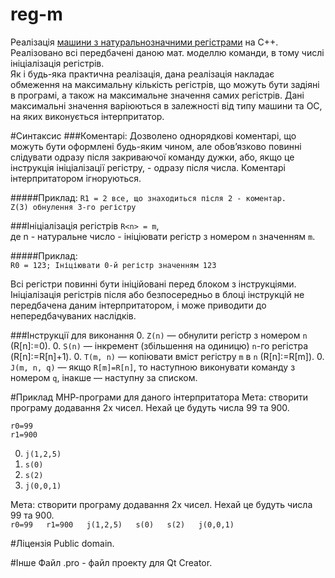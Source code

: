 reg-m
=====

Реалізація [машини з натуральнозначними регістрами](http://uk.wikipedia.org/wiki/%D0%9C%D0%B0%D1%88%D0%B8%D0%BD%D0%B0_%D0%B7_%D0%BD%D0%B0%D1%82%D1%83%D1%80%D0%B0%D0%BB%D1%8C%D0%BD%D0%BE%D0%B7%D0%BD%D0%B0%D1%87%D0%BD%D0%B8%D0%BC%D0%B8_%D1%80%D0%B5%D0%B3%D1%96%D1%81%D1%82%D1%80%D0%B0%D0%BC%D0%B8 "машини з натуральнозначними регістрами") на С++.  
Реалізовано всі передбачені даною мат. моделлю команди, в тому числі ініціалізація регістрів.  
Як і будь-яка практична реалізація, дана реалізація накладає обмеження на максимальну кількість регістрів, що можуть бути задіяні в програмі, а також на максимальне значення самих регістрів. Дані максимальні значення варіюються в залежності від типу машини та ОС, на яких виконується інтерпритатор.

#Синтаксис
###Коментарі:
Дозволено однорядкові коментарі, що можуть бути оформлені будь-яким чином, але обов’язково повинні слідувати одразу після закриваючої команду дужки, або, якщо це інструкція ініціалізації регістру, - одразу після числа. Коментарі інтерпритатором ігноруються.

#####Приклад:
`R1 = 2 все, що знаходиться після 2 - коментар.`  
`Z(3) обнулення 3-го регістру`

###Ініціалізація регістрів
`R<n> = m`,  
де n - натуральне число - ініціювати регістр з номером `n` значенням `m`.

#####Приклад:  
`R0 = 123; Ініціювати 0-й регістр значенням 123`


Всі регістри повинні бути ініційовані перед блоком з інструкціями. Ініціалізація регістрів після або безпосередньо в блоці інструкцій не передбачена даним інтерпритатором, і може приводити до непередбачуваних наслідків.
    
###Інструкції для виконання
0. `Z(n)` — обнулити регістр з номером `n` (R[n]:=0).
0. `S(n)` — інкремент (збільшення на одиницю) `n`-го регістра (R[n]:=R[n]+1).
0. `T(m, n)` — копіювати вміст регістру `m` в `n` (R[n]:=R[m]).
0. `J(m, n, q)` — якщо `R[m]=R[n]`, то наступною виконувати команду з номером `q`, інакше — наступну за списком.

#Приклад МНР-програми для даного інтерпритатора
Мета: створити програму додавання 2х чисел. Нехай це будуть числа 99 та 900. 

`r0=99`  
`r1=900` 

0. `j(1,2,5)`  
0. `s(0)`  
0. `s(2)`  
0. `j(0,0,1)`

Мета: створити програму додавання 2х чисел. Нехай це будуть числа 99 та 900.  
`
r0=99  
r1=900  
j(1,2,5)  
s(0)  
s(2)  
j(0,0,1)
`

#Ліцензія
Public domain.

#Інше
Файл .pro - файл проекту для Qt Creator.